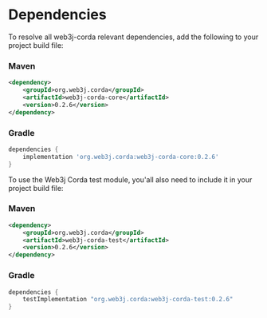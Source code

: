 Dependencies
============

To resolve all web3j-corda relevant dependencies, add the following to your project build file:

### Maven

```xml
<dependency>
    <groupId>org.web3j.corda</groupId>
    <artifactId>web3j-corda-core</artifactId>
    <version>0.2.6</version>
</dependency>
```

### Gradle

```groovy
dependencies {
    implementation 'org.web3j.corda:web3j-corda-core:0.2.6'
}
```

To use the Web3j Corda test module, you'all also need to include it in your project build file:
    
### Maven
  
```xml
<dependency>
    <groupId>org.web3j.corda</groupId>
    <artifactId>web3j-corda-test</artifactId>
    <version>0.2.6</version>
</dependency>
```

### Gradle

```groovy
dependencies {
    testImplementation "org.web3j.corda:web3j-corda-test:0.2.6"
}
```